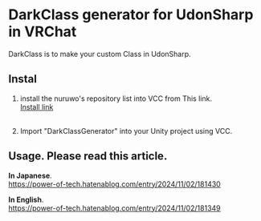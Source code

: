 # DarkClass generator for UdonSharp in VRChat
DarkClass is to make your custom Class in UdonSharp.

## Instal
1. install the nuruwo's repository list into VCC from This link.</br>
[Install link](https://nuruwo8.github.io/nuruwo-vpm-list/install)</br></br>

2. Import "DarkClassGenerator" into your Unity project using VCC.

## Usage. Please read this article.
**In Japanese**.</br>
https://power-of-tech.hatenablog.com/entry/2024/11/02/181430</br>

**In English**.</br>
https://power-of-tech.hatenablog.com/entry/2024/11/02/181349</br>